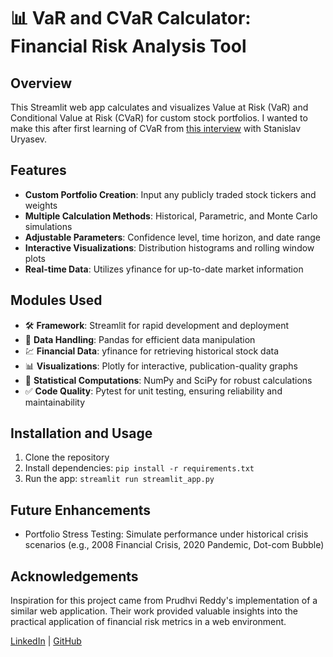 # 📊 VaR and CVaR Calculator: Financial Risk Analysis Tool

## Overview

This Streamlit web app calculates and visualizes Value at Risk (VaR) and Conditional Value at Risk (CVaR) for custom stock portfolios. I wanted to make this after first learning of CVaR from [this interview](https://youtu.be/pEkAICRqjvY?si=DpQ2xdIYrN4pu_tO) with Stanislav Uryasev.

## Features

- **Custom Portfolio Creation**: Input any publicly traded stock tickers and weights
- **Multiple Calculation Methods**: Historical, Parametric, and Monte Carlo simulations
- **Adjustable Parameters**: Confidence level, time horizon, and date range
- **Interactive Visualizations**: Distribution histograms and rolling window plots
- **Real-time Data**: Utilizes yfinance for up-to-date market information

## Modules Used

- 🛠️ **Framework**: Streamlit for rapid development and deployment
- 🐼 **Data Handling**: Pandas for efficient data manipulation
- 💹 **Financial Data**: yfinance for retrieving historical stock data
- 📊 **Visualizations**: Plotly for interactive, publication-quality graphs
- 🧪 **Statistical Computations**: NumPy and SciPy for robust calculations
- ✅ **Code Quality**: Pytest for unit testing, ensuring reliability and maintainability

## Installation and Usage

1. Clone the repository
2. Install dependencies: `pip install -r requirements.txt`
3. Run the app: `streamlit run streamlit_app.py`

## Future Enhancements

- Portfolio Stress Testing: Simulate performance under historical crisis scenarios (e.g., 2008 Financial Crisis, 2020 Pandemic, Dot-com Bubble)

## Acknowledgements

Inspiration for this project came from Prudhvi Reddy's implementation of a similar web application. Their work provided valuable insights into the practical application of financial risk metrics in a web environment.

[LinkedIn](https://www.linkedin.com/in/khoshnaw) | [GitHub](https://github.com/gitrasheed)
